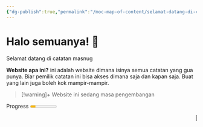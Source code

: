 ```yaml
---
{"dg-publish":true,"permalink":"/moc-map-of-content/selamat-datang-di-catatan-masnug/","tags":["gardenEntry"]}
---
```


# Halo semuanya! 👋
Selamat datang di catatan masnug

**Website apa ini?**  ini adalah website dimana isinya semua catatan yang gua punya. Biar pemilik catatan ini bisa akses dimana saja dan kapan saja. Buat yang lain juga boleh kok mampir-mampir.

> [!warning]+
> Website ini sedang masa pengembangan

<span title="sabar ya seng, lagi progress.">Progress</span> <meter min="0" max="100" low="59" high="90" optimum="90" value="20">20%</meter>

<marquee>🏃‍♀️💨🚓🚓</marquee>
